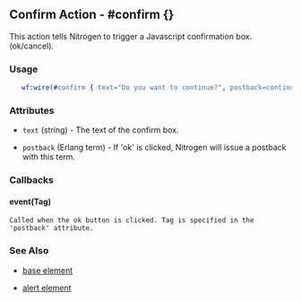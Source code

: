 <!-- dash: #confirm | Event | ###:Section -->



## Confirm Action - #confirm {}

  This action tells Nitrogen to trigger a Javascript confirmation box. (ok/cancel).

### Usage

```erlang
   wf:wire(#confirm { text="Do you want to continue?", postback=continue })

```

### Attributes

   * `text` (string) - The text of the confirm box.

   * `postback` (Erlang term) - If 'ok' is clicked, Nitrogen will issue a postback with this term.

### Callbacks

#### event(Tag)

	Called when the ok button is clicked. Tag is specified in the 'postback' attribute.

### See Also

 *  [base element](./action_base.md)

 *  [alert element](./alert.md)

